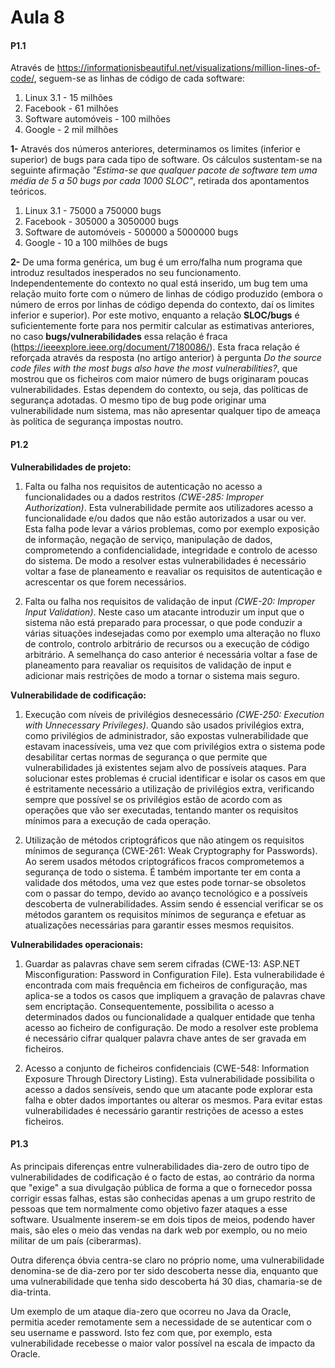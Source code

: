 # Aula 8

#### P1.1
Através de https://informationisbeautiful.net/visualizations/million-lines-of-code/, seguem-se as linhas de código de cada software:
1. Linux 3.1 - 15 milhões
2. Facebook - 61 milhões
3. Software automóveis - 100 milhões
4. Google - 2 mil milhões

**1-** Através dos números anteriores, determinamos os limites (inferior e superior) de bugs para cada tipo de software. Os cálculos sustentam-se na seguinte afirmação *"Estima-se que qualquer pacote de software tem uma média de 5 a 50 bugs por cada 1000 SLOC"*, retirada dos apontamentos teóricos.
1. Linux 3.1 - 75000 a 750000 bugs
2. Facebook - 305000 a 3050000 bugs
3. Software de automóveis - 500000 a 5000000 bugs
4. Google - 10 a 100 milhões de bugs

**2-** De uma forma genérica, um bug é um erro/falha num programa que introduz resultados inesperados no seu funcionamento. Independentemente do contexto no qual está inserido, um bug tem uma relação muito forte com o número de linhas de código produzido (embora o número de erros por linhas de código dependa do contexto, daí os limites inferior e superior). Por este motivo, enquanto a relação **SLOC/bugs** é suficientemente forte para nos permitir calcular as estimativas anteriores, no caso **bugs/vulnerabilidades** essa relação é fraca (https://ieeexplore.ieee.org/document/7180086/). Esta fraca relação é reforçada através da resposta (no artigo anterior) à pergunta *Do the source code files with the most bugs also
have the most vulnerabilities?*, que mostrou que os ficheiros com maior número de bugs originaram poucas vulnerabilidades. Estas dependem do contexto, ou seja, das políticas de segurança adotadas. O mesmo tipo de bug pode originar uma vulnerabilidade num sistema, mas não apresentar qualquer tipo de ameaça às política de segurança impostas noutro.

#### P1.2

**Vulnerabilidades de projeto:**

1.	Falta ou falha nos requisitos de autenticação no acesso a funcionalidades ou a dados restritos *(CWE-285: Improper Authorization)*.
Esta vulnerabilidade permite aos utilizadores acesso a funcionalidade e/ou dados que não estão autorizados a usar ou ver. Esta falha pode levar a vários problemas, como por exemplo exposição de informação, negação de serviço, manipulação de dados, comprometendo a confidencialidade, integridade e controlo de acesso do sistema.
De modo a resolver estas vulnerabilidades é necessário voltar a fase de planeamento e reavaliar os requisitos de autenticação e acrescentar os que forem necessários.

2.	Falta ou falha nos requisitos de validação de input *(CWE-20: Improper Input Validation)*.
Neste caso um atacante introduzir um input que o sistema não está preparado para processar, o que pode conduzir a várias situações indesejadas como por exemplo uma alteração no fluxo de controlo, controlo arbitrário de recursos ou a execução de código arbitrário.
A semelhança do caso anterior é necessária voltar a fase de planeamento para reavaliar os requisitos de validação de input e adicionar mais restrições de modo a tornar o sistema mais seguro.

**Vulnerabilidade de codificação:**

1.	Execução com níveis de privilégios desnecessário *(CWE-250: Execution with Unnecessary Privileges)*.
	Quando são usados privilégios extra, como privilégios de administrador, são expostas vulnerabilidade que estavam inacessíveis, uma vez que com privilégios extra o sistema pode desabilitar certas normas de segurança o que permite que vulnerabilidades já existentes sejam alvo de possíveis ataques.
	Para solucionar estes problemas é crucial identificar e isolar os casos em que é estritamente necessário a utilização de privilégios extra, verificando sempre que possível se os privilégios estão de acordo com as operações que vão ser executadas, tentando manter os requisitos mínimos para a execução de cada operação.

2.	Utilização de métodos criptográficos que não atingem os requisitos mínimos de segurança (CWE-261: Weak Cryptography for Passwords).
Ao serem usados métodos criptográficos fracos comprometemos a segurança de todo o sistema. É também importante ter em conta a validade dos métodos, uma vez que estes pode tornar-se obsoletos com o passar do tempo, devido ao avanço tecnológico e a possíveis descoberta de vulnerabilidades.
Assim sendo é essencial verificar se os métodos garantem os requisitos mínimos de segurança e efetuar as atualizações necessárias para garantir esses mesmos requisitos.

**Vulnerabilidades operacionais:**

1.	Guardar as palavras chave sem serem cifradas (CWE-13: ASP.NET Misconfiguration: Password in Configuration File).
Esta vulnerabilidade é encontrada com mais frequência em ficheiros de configuração, mas aplica-se a todos os casos que impliquem a gravação de palavras chave sem encriptação. Consequentemente, possibilita o acesso a determinados dados ou funcionalidade a qualquer entidade que tenha acesso ao ficheiro de configuração.
De modo a resolver este problema é necessário cifrar qualquer palavra chave antes de ser gravada em ficheiros.

2.	Acesso a conjunto de ficheiros confidenciais (CWE-548: Information Exposure Through Directory Listing).
Esta vulnerabilidade possibilita o acesso a dados sensíveis, sendo que um atacante pode explorar esta falha e obter dados importantes ou alterar os mesmos.
Para evitar estas vulnerabilidades é necessário garantir restrições de acesso a estes ficheiros.



#### P1.3

As principais diferenças entre vulnerabilidades dia-zero de outro tipo de vulnerabilidades de codificação é o facto de estas, ao contrário da norma que "exige" a sua divulgação pública de forma a que o fornecedor possa corrigir essas falhas, estas são conhecidas apenas a um grupo restrito de pessoas que tem normalmente como objetivo fazer ataques a esse software. Usualmente inserem-se em dois tipos de meios, podendo haver mais, são eles o meio das vendas na dark web por exemplo, ou no meio militar de um país (ciberarmas).

Outra diferença óbvia centra-se claro no próprio nome, uma vulnerabilidade denomina-se de dia-zero por ter sido descoberta nesse dia, enquanto que uma vulnerabilidade que tenha sido descoberta há 30 dias, chamaria-se de dia-trinta. 

Um exemplo de um ataque dia-zero que ocorreu no Java da Oracle, permitia aceder remotamente sem a necessidade de se autenticar com o seu username e password. Isto fez com que, por exemplo, esta vulnerabilidade recebesse o maior valor possível na escala de impacto da Oracle.
